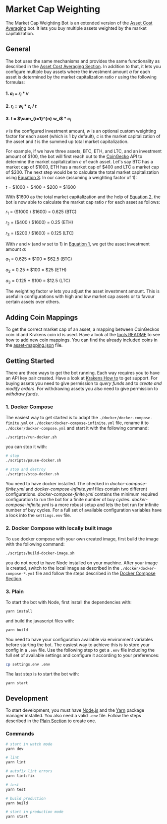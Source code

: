 # Market Cap Weighting

The Market Cap Weighting Bot is an extended version of the [Asset Cost Averaging](../asset-cost-averaging/README.md) bot. It lets you buy multiple assets weighted by the market capitalization.


## General

The bot uses the same mechanisms and provides the same functionality as described in the [Asset Cost Averaging Section](../asset-cost-averaging/README.md#general). In addition to that, it lets you configure multiple buy assets where the investment amount $a$ for each asset is determined by the market capitalization ratio $r$ using the following formulas:

#### 1. $a_i$ = $r_i$ * $v$

#### 2. $r_i$ = $w_i$ * $c_i$ / $t$

#### 3. $t$ = $\sum_{i=1}^{n} w_i$ * $c_i$

$v$ is the configured investment amount, $w$ is an optional custom weighting factor for each asset (which is 1 by default), $c$ is the market capitalization of the asset and $t$ is the summed up total market capitalization.

For example, if we have three assets, BTC, ETH, and LTC, and an investment amount of $100, the bot will first reach out to the [CoinGecko](https://www.coingecko.com) API to determine the market capitalization $c$ of each asset. Let's say BTC has a market cap of $1000, ETH has a market cap of $400 and LTC a market cap of $200. The next step would be to calculate the total market capitalization using [Equation 3](#3-t--sum_i1n-w_i--c_i). In our case (assuming a weighting factor of 1):

$t$ = $1000 + $400 + $200 = $1600 

With $1600 as the total market capitalization and the help of [Equation 2](#2-r_i--w_i--c_i--t), the bot is now able to calculate the market cap ratio $r$ for each asset as follows:

$r_1$ = ($1000 / $1600) = 0.625 (BTC)

$r_2$ = ($400 / $1600) = 0.25 (ETH)

$r_3$ = ($200 / $1600) = 0.125 (LTC)

With $r$ and $v$ (and $w$ set to 1) in [Equation 1](#1-a_i--r_i--v), we get the asset investment amount $a$:

$a_1$ = 0.625 * $100 = $62.5 (BTC)

$a_2$ = 0.25 * $100 = $25 (ETH)

$a_3$ = 0.125 * $100 = $12.5 (LTC)


The weighting factor $w$ lets you adjust the asset investment amount. This is useful in configurations with high and low market cap assets or to favour certain assets over others.


## Adding Coin Mappings

To get the correct market cap of an asset, a mapping between CoinGeckos coin id and Krakens coin id is used. Have a look at the [tools README](./tools/README.md) to see how to add new coin mappings. You can find the already included coins in the [asset-mapping.json](asset-mapping.json) file.


## Getting Started

There are three ways to get the bot running. Each way requires you to have an API key pair created. Have a look at [Krakens How to](https://support.kraken.com/hc/en-us/articles/360000919966-How-to-generate-an-API-key-pair-) to get support. For buying assets you need to give permission to *query funds* and to *create and modify orders*. For withdrawing assets you also need to give permission to *withdraw funds*.


### 1. Docker Compose

The easiest way to get started is to adapt the `./docker/docker-compose-finite.yml` or `./docker/docker-compose-infinite.yml` file, rename it to `./docker/docker-compose.yml` and start it with the following command:
```bash
./scripts/run-docker.sh
```

you can stop it with:
```bash
# stop
./scripts/pause-docker.sh

# stop and destroy
./scripts/stop-docker.sh
```

You need to have docker installed. The checked in *docker-compose-finite.yml* and *docker-compose-infinite.yml* files contain two different configurations. *docker-compose-finite.yml* contains the minimum required configuration to run the bot for a finite number of buy cycles. *docker-compose-infinite.yml* is a more robust setup and lets the bot run for infinite number of buy cycles. For a full set of available configuration variables have a look into the `settings.env` file.


### 2. Docker Compose with locally built image

To use docker compose with your own created image, first build the image with the following command:
```bash
./scripts/build-docker-image.sh
```

you do not need to have Node installed on your machine. After your image is created, switch to the local image as described in the `./docker/docker-compose-*.yml` file and follow the steps described in the [Docker Compose Section](#1-docker-compose).


### 3. Plain

To start the bot with Node, first install the dependencies with:
```bash
yarn install
```

and build the javascript files with:
```bash
yarn build
```

You need to have your configuration available via environment variables before starting the bot. The easiest way to achieve this is to store your config in a `.env` file. Use the following step to get a `.env` file including the full set of available settings and configure it according to your preferences:
```bash
cp settings.env .env
```

The last step is to start the bot with:
```bash
yarn start
```


## Development

To start development, you must have [Node.js](https://nodejs.org/en/) and the [Yarn](https://yarnpkg.com) package manager installed. You also need a valid `.env` file. Follow the steps described in the [Plain Section](#3-plain) to create one.

### Commands

```bash
# start in watch mode
yarn dev

# lint
yarn lint

# autofix lint errors
yarn lint:fix

# test
yarn test

# build production
yarn build

# start in production mode
yarn start
```